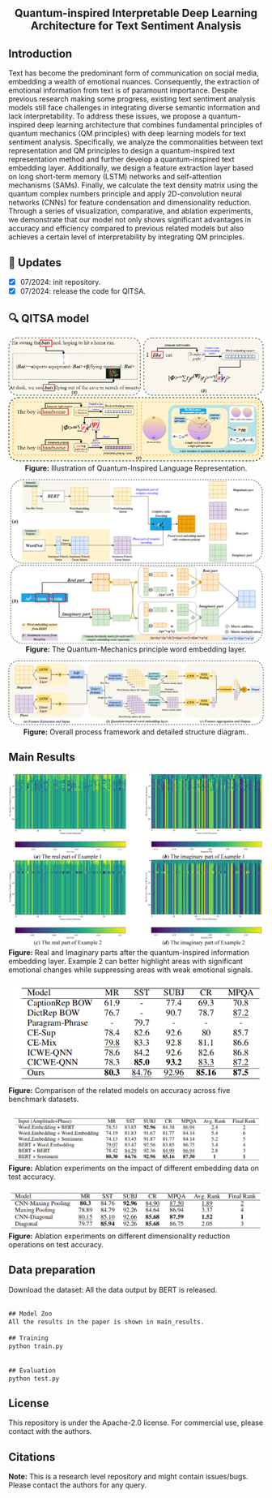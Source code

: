 <div align="center"> 

## Quantum-inspired Interpretable Deep Learning Architecture for Text Sentiment Analysis

</div>


</div>

## Introduction

Text has become the predominant form of communication on social media, embedding a wealth of emotional nuances. Consequently, the extraction of emotional information from text is of paramount importance. Despite previous research making some progress, existing text sentiment analysis models still face challenges in integrating diverse semantic information and lack interpretability. To address these issues, we propose a quantum-inspired deep learning architecture that combines fundamental principles of quantum mechanics (QM principles) with deep learning models for text sentiment analysis.  Specifically, we analyze the commonalities between text representation and QM principles to design a quantum-inspired text representation method and further develop a quantum-inspired text embedding layer. Additionally, we design a feature extraction layer based on long short-term memory (LSTM) networks and self-attention mechanisms (SAMs). Finally, we calculate the text density matrix using the quantum complex numbers principle and apply 2D-convolution neural networks (CNNs) for feature condensation and dimensionality reduction. Through a series of visualization, comparative, and ablation experiments, we demonstrate that our model not only shows significant advantages in accuracy and efficiency compared to previous related models but also achieves a certain level of interpretability by integrating QM principles.

## 🚀 Updates
- [x] 07/2024: init repository.
- [x] 07/2024: release the code for QITSA.

## 🔍 QITSA model

<div align="center"> 

![QITSA](./figs/QITSA_1.png)
**Figure:** Illustration of Quantum-Inspired Language Representation.

![QITSA](./figs/QITSA_2.png)
**Figure:** The Quantum-Mechanics principle word embedding layer.

![QITSA](./figs/QITSA_3.png)
**Figure:** Overall process framework and detailed structure diagram..

</div>

## Main Results
![QITSA](./figs/QITSA_4.png)
**Figure:** Real and Imaginary parts after the quantum-inspired information embedding layer. Example 2 can better highlight areas with significant emotional changes while suppressing areas with weak emotional signals.

![QITSA](./figs/QITSA_5.png)
**Figure:** Comparison of the related models on accuracy across five benchmark datasets.

![QITSA](./figs/QITSA_6.png)
**Figure:** Ablation experiments on the impact of different embedding data on test accuracy.

![QITSA](./figs/QITSA_7.png)
**Figure:** Ablation experiments on different dimensionality reduction operations on test accuracy.


## Data preparation
Download the dataset:
All the data output by BERT is released.

```

## Model Zoo
All the results in the paper is shown in main_results.

## Training
python train.py


## Evaluation
python test.py
```

## License
This repository is under the Apache-2.0 license. For commercial use, please contact with the authors.


## Citations

**Note:** This is a research level repository and might contain issues/bugs. Please contact the authors for any query.
